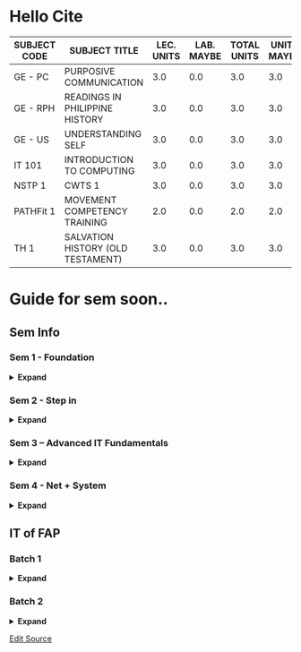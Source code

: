 <title>BSIT CITE</title>
<link rel="shortcut icon" type="image/x-icon" href="https://ise.web.app/fa/27.png">

<link rel="preload" as="style" href="https://actwu.github.io/md2.css">
<link rel="stylesheet" href="https://actwu.github.io/md2.css">

# Hello Cite

| SUBJECT CODE | SUBJECT TITLE                          | LEC. UNITS | LAB. MAYBE | TOTAL UNITS | UNITS MAYBE |
|--------------|-----------------------------------------|------------|------------|--------------|--------------|
| GE - PC      | PURPOSIVE COMMUNICATION                | 3.0        | 0.0        | 3.0          | 3.0          |
| GE - RPH     | READINGS IN PHILIPPINE HISTORY         | 3.0        | 0.0        | 3.0          | 3.0          |
| GE - US      | UNDERSTANDING SELF                     | 3.0        | 0.0        | 3.0          | 3.0          |
| IT 101       | INTRODUCTION TO COMPUTING              | 3.0        | 0.0        | 3.0          | 3.0          |
| NSTP 1       | CWTS 1                                 | 3.0        | 0.0        | 3.0          | 3.0          |
| PATHFit 1    | MOVEMENT COMPETENCY TRAINING           | 2.0        | 0.0        | 2.0          | 2.0          |
| TH 1         | SALVATION HISTORY (OLD TESTAMENT)      | 3.0        | 0.0        | 3.0          | 3.0          |

# Guide for sem soon..


## Sem Info

### Sem 1 - Foundation

<details>
<summary><strong>Expand</strong></summary>
<table data-sourcepos="26:1-34:254">
<thead>
<tr data-sourcepos="26:1-26:79">
<th data-sourcepos="26:2-26:19"><strong>Subject Code</strong></th>
<th data-sourcepos="26:21-26:53"><strong>Title</strong></th>
<th data-sourcepos="26:55-26:78"><strong>Detailed Breakdown</strong></th>
</tr>
</thead>
<tbody>
<tr data-sourcepos="28:1-28:279">
<td data-sourcepos="28:2-28:19">GE - PC</td>
<td data-sourcepos="28:21-28:53">Purposive Communication</td>
<td data-sourcepos="28:55-28:278">Learn how to write formal documents like essays, memos, business emails, and reports. Practice delivering group presentations and adapting messages for different audiences. Develop research, citation, and outlining skills.</td>
</tr>
<tr data-sourcepos="29:1-29:317">
<td data-sourcepos="29:2-29:19">GE - RPH</td>
<td data-sourcepos="29:21-29:53">Readings in Philippine History</td>
<td data-sourcepos="29:55-29:316">Analyze primary historical sources (documents, letters, photos). Learn critical thinking about history—not just memorizing events. Apply lessons from the past to present-day societal issues. Debate topics like colonialism, nationalism, and Filipino identity.</td>
</tr>
<tr data-sourcepos="30:1-30:310">
<td data-sourcepos="30:2-30:19">GE - US</td>
<td data-sourcepos="30:21-30:53">Understanding the Self</td>
<td data-sourcepos="30:55-30:309">Explore mental health, self-awareness, personality types, values, and goal-setting. Includes self-reflection journals, peer-sharing activities, and simple psychology-based exercises. Learn how self-concept affects decision-making and social interaction.</td>
</tr>
<tr data-sourcepos="31:1-31:280">
<td data-sourcepos="31:2-31:19">IT 101</td>
<td data-sourcepos="31:21-31:53">Introduction to Computing</td>
<td data-sourcepos="31:55-31:279">Learn computer components (CPU, RAM, I/O devices), binary/hex, software vs. hardware, types of networks, cloud computing basics, and IT careers. Create basic flowcharts and pseudo-code. Understand how tech supports society.</td>
</tr>
<tr data-sourcepos="32:1-32:266">
<td data-sourcepos="32:2-32:19">NSTP 1</td>
<td data-sourcepos="32:21-32:53">CWTS 1</td>
<td data-sourcepos="32:55-32:265">Attend orientation on civic duty, disaster preparedness, environmentalism. Join planning for outreach or volunteer projects. Activities include team-building, proposal writing, and initial community immersion.</td>
</tr>
<tr data-sourcepos="33:1-33:232">
<td data-sourcepos="33:2-33:19">PATHFit 1</td>
<td data-sourcepos="33:21-33:53">Movement Competency Training</td>
<td data-sourcepos="33:55-33:231">Conduct physical fitness assessments (BMI, strength, flexibility). Learn warm-ups, basic movement drills, posture analysis. Submit fitness logs and personal improvement plans.</td>
</tr>
<tr data-sourcepos="34:1-34:254">
<td data-sourcepos="34:2-34:19">TH 1</td>
<td data-sourcepos="34:21-34:53">Salvation History</td>
<td data-sourcepos="34:55-34:253">Study key Old Testament stories (Creation, Exodus, Prophets). Reflect on themes like obedience, sin, and redemption. Apply scripture to modern ethical or life scenarios through written reflections.</td>
</tr>
</tbody>
</table>
</details>

### Sem 2 - Step in

<details>
<summary><strong>Expand</strong></summary>
<table data-sourcepos="78:1-86:232">
<thead>
<tr data-sourcepos="78:1-78:80">
<th data-sourcepos="78:2-78:19"><strong>Subject Code</strong></th>
<th data-sourcepos="78:21-78:54"><strong>Title</strong></th>
<th data-sourcepos="78:56-78:79"><strong>Detailed Breakdown</strong></th>
</tr>
</thead>
<tbody>
<tr data-sourcepos="80:1-80:265">
<td data-sourcepos="80:2-80:19">GE - ETP</td>
<td data-sourcepos="80:21-80:54">Ethics and the Contemporary World</td>
<td data-sourcepos="80:56-80:264">Learn classical ethical theories (Utilitarianism, Deontology, Virtue Ethics). Apply them to modern issues: social media, privacy, AI, politics. Engage in debates, write position papers, and analyze dilemmas.</td>
</tr>
<tr data-sourcepos="81:1-81:260">
<td data-sourcepos="81:2-81:19">GE - MATMW</td>
<td data-sourcepos="81:21-81:54">Mathematics in the Modern World</td>
<td data-sourcepos="81:56-81:259">Explore real-world math: logic gates, Venn diagrams, probability, linear models. Solve problems using math in decision-making, economics, and tech. Group projects may include data collection or surveys.</td>
</tr>
<tr data-sourcepos="82:1-82:281">
<td data-sourcepos="82:2-82:19">GE - AA</td>
<td data-sourcepos="82:21-82:54">Art Appreciation</td>
<td data-sourcepos="82:56-82:280">Analyze artworks by theme, style, culture. Visit museums (virtually or physically). Create basic sketches or photo essays. Discuss Filipino and global art in context of history and politics. Reflective and creative outputs.</td>
</tr>
<tr data-sourcepos="83:1-83:319">
<td data-sourcepos="83:2-83:19">IT 102</td>
<td data-sourcepos="83:21-83:54">Computer Programming 1</td>
<td data-sourcepos="83:56-83:318">Write basic programs in C or Python. Understand syntax, data types, conditionals, loops, functions. Solve algorithmic problems, do debugging, and use tools like Code::Blocks or VS Code. Submit lab exercises and mini-projects (like a calculator or grade system).</td>
</tr>
<tr data-sourcepos="84:1-84:257">
<td data-sourcepos="84:2-84:19">NSTP 2</td>
<td data-sourcepos="84:21-84:54">CWTS 2</td>
<td data-sourcepos="84:56-84:256">Execute your group's community service or outreach project. Present reports on impact. May include feeding programs, clean-up drives, or tutoring. Document activities with logs and reflection papers.</td>
</tr>
<tr data-sourcepos="85:1-85:213">
<td data-sourcepos="85:2-85:19">PATHFit 2</td>
<td data-sourcepos="85:21-85:54">Exercise-based Fitness Activity</td>
<td data-sourcepos="85:56-85:212">Build and follow a personal fitness plan (cardio, strength, flexibility). Track progress and nutrition. Participate in fitness challenges or team workouts.</td>
</tr>
<tr data-sourcepos="86:1-86:232">
<td data-sourcepos="86:2-86:19">TH 2</td>
<td data-sourcepos="86:21-86:54">Christology</td>
<td data-sourcepos="86:56-86:231">Dive into New Testament, Jesus' parables, miracles, passion. Compare historical vs theological Jesus. Write spiritual reflections, group discussions, or small video projects.</td>
</tr>
</tbody>
</table>
</details>

### Sem 3 – Advanced IT Fundamentals


<details>
<summary><strong>Expand</strong></summary>

<table data-sourcepos="130:1-138:184">
<thead>
<tr data-sourcepos="130:1-130:180">
<th data-sourcepos="130:2-130:15">Subject Code</th>
<th data-sourcepos="130:17-130:55">Subject Title</th>
<th data-sourcepos="130:57-130:67">Lec Units</th>
<th data-sourcepos="130:69-130:79">Lab Units</th>
<th data-sourcepos="130:81-130:93">Total Units</th>
<th data-sourcepos="130:95-130:179">Topics &amp; Activities</th>
</tr>
</thead>
<tbody>
<tr data-sourcepos="132:1-132:190">
<td data-sourcepos="132:2-132:15">IT 201</td>
<td data-sourcepos="132:17-132:56">Data Structures and Algorithms</td>
<td data-sourcepos="132:58-132:68">2.0</td>
<td data-sourcepos="132:70-132:80">1.0</td>
<td data-sourcepos="132:82-132:95">3.0</td>
<td data-sourcepos="132:97-132:189">Implement stacks, queues, trees; analyze algorithm efficiency; solve computational problems</td>
</tr>
<tr data-sourcepos="133:1-133:186">
<td data-sourcepos="133:2-133:15">IT 202</td>
<td data-sourcepos="133:17-133:56">Platform Technologies</td>
<td data-sourcepos="133:58-133:68">2.0</td>
<td data-sourcepos="133:70-133:80">1.0</td>
<td data-sourcepos="133:82-133:95">3.0</td>
<td data-sourcepos="133:97-133:185">Explore different OS platforms; understand platform-specific development considerations</td>
</tr>
<tr data-sourcepos="134:1-134:183">
<td data-sourcepos="134:2-134:15">IT 203</td>
<td data-sourcepos="134:17-134:56">Fundamentals of Database Systems</td>
<td data-sourcepos="134:58-134:68">2.0</td>
<td data-sourcepos="134:70-134:80">1.0</td>
<td data-sourcepos="134:82-134:95">3.0</td>
<td data-sourcepos="134:97-134:182">Design relational databases; perform SQL queries; normalize data models</td>
</tr>
<tr data-sourcepos="135:1-135:183">
<td data-sourcepos="135:2-135:15">IT 204</td>
<td data-sourcepos="135:17-135:56">Object-Oriented Programming</td>
<td data-sourcepos="135:58-135:68">2.0</td>
<td data-sourcepos="135:70-135:80">1.0</td>
<td data-sourcepos="135:82-135:95">3.0</td>
<td data-sourcepos="135:97-135:182">Develop applications using OOP principles; implement classes and inheritance</td>
</tr>
<tr data-sourcepos="136:1-136:184">
<td data-sourcepos="136:2-136:15">IT 205</td>
<td data-sourcepos="136:17-136:56">Information Management</td>
<td data-sourcepos="136:58-136:68">3.0</td>
<td data-sourcepos="136:70-136:80">0.0</td>
<td data-sourcepos="136:82-136:95">3.0</td>
<td data-sourcepos="136:97-136:183">Study data lifecycle; manage information systems; understand data governance</td>
</tr>
<tr data-sourcepos="137:1-137:184">
<td data-sourcepos="137:2-137:15">GE - STS</td>
<td data-sourcepos="137:17-137:56">Science, Technology, and Society</td>
<td data-sourcepos="137:58-137:68">3.0</td>
<td data-sourcepos="137:70-137:80">0.0</td>
<td data-sourcepos="137:82-137:95">3.0</td>
<td data-sourcepos="137:97-137:183">Analyze the impact of science and tech on society; discuss ethical considerations</td>
</tr>
<tr data-sourcepos="138:1-138:184">
<td data-sourcepos="138:2-138:15">PE 3</td>
<td data-sourcepos="138:17-138:56">Individual/Dual Sports</td>
<td data-sourcepos="138:58-138:68">2.0</td>
<td data-sourcepos="138:70-138:80">0.0</td>
<td data-sourcepos="138:82-138:95">2.0</td>
<td data-sourcepos="138:97-138:183">Participate in sports activities; develop personal fitness plans</td>
</tr>
</tbody>
</table>
</details>



### Sem 4 - Net + System

<details >
<summary><strong>Expand</strong></summary>
<markdown-accessiblity-table data-catalyst=""><table data-sourcepos="214:1-222:184">
<thead>
<tr data-sourcepos="214:1-214:180">
<th data-sourcepos="214:2-214:15">Subject Code</th>
<th data-sourcepos="214:17-214:55">Subject Title</th>
<th data-sourcepos="214:57-214:67">Lec Units</th>
<th data-sourcepos="214:69-214:79">Lab Units</th>
<th data-sourcepos="214:81-214:93">Total Units</th>
<th data-sourcepos="214:95-214:179">Topics &amp; Activities</th>
</tr>
</thead>
<tbody>
<tr data-sourcepos="216:1-216:184">
<td data-sourcepos="216:2-216:15">IT 206</td>
<td data-sourcepos="216:17-216:56">Networking 1</td>
<td data-sourcepos="216:58-216:68">2.0</td>
<td data-sourcepos="216:70-216:80">1.0</td>
<td data-sourcepos="216:82-216:95">3.0</td>
<td data-sourcepos="216:97-216:183">Understand network models; configure basic network setups; study IP addressing</td>
</tr>
<tr data-sourcepos="217:1-217:184">
<td data-sourcepos="217:2-217:15">IT 207</td>
<td data-sourcepos="217:17-217:58">Integrative Programming and Technologies</td>
<td data-sourcepos="217:60-217:68">2.0</td>
<td data-sourcepos="217:70-217:80">1.0</td>
<td data-sourcepos="217:82-217:95">3.0</td>
<td data-sourcepos="217:97-217:183">Integrate various programming paradigms; develop comprehensive applications</td>
</tr>
<tr data-sourcepos="218:1-218:184">
<td data-sourcepos="218:2-218:15">IT 208</td>
<td data-sourcepos="218:17-218:56">Advanced Database Management Systems</td>
<td data-sourcepos="218:58-218:68">2.0</td>
<td data-sourcepos="218:70-218:80">1.0</td>
<td data-sourcepos="218:82-218:95">3.0</td>
<td data-sourcepos="218:97-218:183">Manage complex databases; implement stored procedures; optimize database performance</td>
</tr>
<tr data-sourcepos="219:1-219:184">
<td data-sourcepos="219:2-219:15">IT 209</td>
<td data-sourcepos="219:17-219:56">Quantitative Methods</td>
<td data-sourcepos="219:58-219:68">3.0</td>
<td data-sourcepos="219:70-219:80">0.0</td>
<td data-sourcepos="219:82-219:95">3.0</td>
<td data-sourcepos="219:97-219:183">Apply statistical methods; analyze quantitative data; use tools like SPSS or Excel</td>
</tr>
<tr data-sourcepos="220:1-220:184">
<td data-sourcepos="220:2-220:15">IT 210</td>
<td data-sourcepos="220:17-220:56">Human-Computer Interaction</td>
<td data-sourcepos="220:58-220:68">3.0</td>
<td data-sourcepos="220:70-220:80">0.0</td>
<td data-sourcepos="220:82-220:95">3.0</td>
<td data-sourcepos="220:97-220:183">Design user interfaces; evaluate user experience; conduct usability testing</td>
</tr>
<tr data-sourcepos="221:1-221:192">
<td data-sourcepos="221:2-221:15">GE - ETHICS</td>
<td data-sourcepos="221:17-221:56">Ethics</td>
<td data-sourcepos="221:58-221:68">3.0</td>
<td data-sourcepos="221:70-221:80">0.0</td>
<td data-sourcepos="221:82-221:95">3.0</td>
<td data-sourcepos="221:97-221:191">Explore ethical theories; apply ethics in IT scenarios; discuss professional responsibilities</td>
</tr>
<tr data-sourcepos="222:1-222:184">
<td data-sourcepos="222:2-222:15">PE 4</td>
<td data-sourcepos="222:17-222:56">Team Sports</td>
<td data-sourcepos="222:58-222:68">2.0</td>
<td data-sourcepos="222:70-222:80">0.0</td>
<td data-sourcepos="222:82-222:95">2.0</td>
<td data-sourcepos="222:97-222:183">Engage in team sports; develop teamwork and strategic skills</td>
</tr>
</tbody>
</table></markdown-accessiblity-table>
</details>

## IT of FAP

### Batch 1

<details>
<summary><strong>Expand</strong></summary>

<table>
<thead>
<tr>
<th>No.</th>
<th>First Name</th>
<th>Section</th>
</tr>
</thead>
<tbody>
<tr>
<td>2</td>
<td>Romelisa</td>
<td></td>
</tr>
<tr>
<td>28</td>
<td>Danah</td>
<td>1A</td>
</tr>
</tbody>
</table>

</details>

### Batch 2

<details>
<summary><strong>Expand</strong></summary>

<table>
<thead>
<tr>
<th>No.</th>
<th>First Name</th>
<th>Section</th>
</tr>
</thead>
<tbody>
<tr>
<td>7</td>
<td>Nai</td>
<td>1A</td>
</tr>
<tr>
<td>16</td>
<td>Cyrus</td>
<td></td>
</tr>
<tr>
<td>18</td>
<td>Tony</td>
<td>1A</td>
</tr>
<tr>
<td>22</td>
<td>Ian</td>
<td>1A</td>
</tr>
<tr>
<td>30</td>
<td>Zebastion</td>
<td></td>
</tr>
</tbody>
</table>
</details>



[Edit Source](https://github.com/actwu/bsit-1a/edit/site/index.md)

